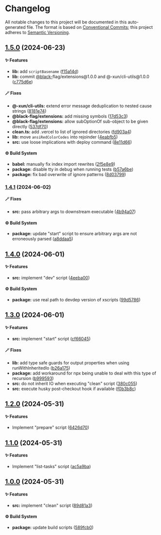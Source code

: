 # Changelog

All notable changes to this project will be documented in this auto-generated
file. The format is based on [Conventional Commits][1];
this project adheres to [Semantic Versioning][2].

## [1.5.0][3] (2024-06-23)

#### ✨ Features

- **lib:** add `scriptBasename` ([f15a14d][4])
- **lib:** commit [@black-][5]flag/extensions\@1.0.0 and @-xun/cli-utils\@1.0.0 ([c775d6e][6])

#### 🪄 Fixes

- **@-xun/cli-utils:** extend error message deduplication to nested cause strings ([8181e74][7])
- **@black-flag/extensions:** add missing symbols ([17d53c3][8])
- **@black-flag/extensions:** allow subOptionOf sub-object to be given directly ([537df70][9])
- **clean.ts:** add .vercel to list of ignored directories ([fd903a4][10])
- **lib:** move `ansiRedColorCodes` into rejoinder ([4eabfb5][11])
- **src:** use loose implications with deploy command ([8e11d66][12])

#### ⚙️ Build System

- **babel:** manually fix index import rewrites ([2f5e8e9][13])
- **package:** disable tty in debug when running tests ([b57a6be][14])
- **package:** fix bad overwrite of ignore patterns ([8d03799][15])

### [1.4.1][16] (2024-06-02)

#### 🪄 Fixes

- **src:** pass arbitrary args to downstream executable ([4b94a07][17])

#### ⚙️ Build System

- **package:** update "start" script to ensure arbitrary args are not erroneously parsed ([a8ddaa5][18])

## [1.4.0][19] (2024-06-01)

#### ✨ Features

- **src:** implement "dev" script ([4eeba00][20])

#### ⚙️ Build System

- **package:** use real path to devdep version of xscripts ([99d5786][21])

## [1.3.0][22] (2024-06-01)

#### ✨ Features

- **src:** implement "start" script ([cf66045][23])

#### 🪄 Fixes

- **lib:** add type safe guards for output properties when using runWithInheritedIo ([b26a175][24])
- **package:** add workaround for npx being unable to deal with this type of recursion ([b999593][25])
- **src:** do not inherit IO when executing "clean" script ([380c055][26])
- **src:** execute husky post-checkout hook if available ([f0b3b8c][27])

## [1.2.0][28] (2024-05-31)

#### ✨ Features

- Implement "prepare" script ([6426d70][29])

## [1.1.0][30] (2024-05-31)

#### ✨ Features

- Implement "list-tasks" script ([ac5a9ba][31])

## [1.0.0][32] (2024-05-31)

#### ✨ Features

- **src:** implement "clean" script ([89d81a3][33])

#### ⚙️ Build System

- **package:** update build scripts ([589fcb0][34])

[1]: https://conventionalcommits.org
[2]: https://semver.org
[3]: https://github.com/Xunnamius/xscripts/compare/v1.4.1...v1.5.0
[4]: https://github.com/Xunnamius/xscripts/commit/f15a14d33b9ccaf514a7f6ed0417cb9f5a42c99d
[5]: https://github.com/black-
[6]: https://github.com/Xunnamius/xscripts/commit/c775d6e3564c8772dde082d6ef243a56da79c586
[7]: https://github.com/Xunnamius/xscripts/commit/8181e74d4a9020b45fa0182f3f7136b48e4a6721
[8]: https://github.com/Xunnamius/xscripts/commit/17d53c3b83fc6ed799b5b2ab1da5feefe4e37018
[9]: https://github.com/Xunnamius/xscripts/commit/537df70bd21a7b18b1ccc64e83ff6db63440a322
[10]: https://github.com/Xunnamius/xscripts/commit/fd903a41ad88342ebd1896ffe3e46a6b81583711
[11]: https://github.com/Xunnamius/xscripts/commit/4eabfb57d1addf0a2e8994c11b59bc122138b8ce
[12]: https://github.com/Xunnamius/xscripts/commit/8e11d6670bec0c605d781ecec695de4d6af1edd2
[13]: https://github.com/Xunnamius/xscripts/commit/2f5e8e9fc2a1983f0b259c70f7be957f80c8c3c1
[14]: https://github.com/Xunnamius/xscripts/commit/b57a6be3f30c8c0a2692b256135acbd661d0e92b
[15]: https://github.com/Xunnamius/xscripts/commit/8d03799cbd574e0eed0667f1d91827116da6ff15
[16]: https://github.com/Xunnamius/xscripts/compare/v1.4.0...v1.4.1
[17]: https://github.com/Xunnamius/xscripts/commit/4b94a07feff53f35ff23d5c0456edd00b2e9f180
[18]: https://github.com/Xunnamius/xscripts/commit/a8ddaa595b00d4730cdce60f5340175b3e9afbcc
[19]: https://github.com/Xunnamius/xscripts/compare/v1.3.0...v1.4.0
[20]: https://github.com/Xunnamius/xscripts/commit/4eeba0093c58c5ae075542203854b4a3add2907a
[21]: https://github.com/Xunnamius/xscripts/commit/99d57864cb024e23115bc3b9c4b1529d2f3d9bf5
[22]: https://github.com/Xunnamius/xscripts/compare/v1.2.0...v1.3.0
[23]: https://github.com/Xunnamius/xscripts/commit/cf660452df6ac9781bd9b61d4cc225e926cd4e15
[24]: https://github.com/Xunnamius/xscripts/commit/b26a175f616e9c1fa333a0b8858507439449a32e
[25]: https://github.com/Xunnamius/xscripts/commit/b999593e14846c8f87949286cd995e7ef92177a1
[26]: https://github.com/Xunnamius/xscripts/commit/380c055b2920c8b96b65dc89b97b6497f996c452
[27]: https://github.com/Xunnamius/xscripts/commit/f0b3b8ce97a389c4656d37f4745eaedb7d684f42
[28]: https://github.com/Xunnamius/xscripts/compare/v1.1.0...v1.2.0
[29]: https://github.com/Xunnamius/xscripts/commit/6426d70a844a1c3242d719bd648b2a5caf61a12c
[30]: https://github.com/Xunnamius/xscripts/compare/v1.0.0...v1.1.0
[31]: https://github.com/Xunnamius/xscripts/commit/ac5a9ba2ac77873619069cecc5a364cd09a74d43
[32]: https://github.com/Xunnamius/xscripts/compare/589fcb01d65182c25a9604c55909b2667bd1b1e0...v1.0.0
[33]: https://github.com/Xunnamius/xscripts/commit/89d81a3e405096de202bc1f6be61ab5d58fc3e1e
[34]: https://github.com/Xunnamius/xscripts/commit/589fcb01d65182c25a9604c55909b2667bd1b1e0
